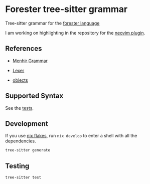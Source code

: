 # Forester tree-sitter grammar

Tree-sitter grammar for the [forester language](https://www.jonmsterling.com/jms-007N.xml)

I am working on highlighting in the repository for the [neovim plugin](https://github.com/kentookura/forester.nvim).

## References

- [Menhir Grammar](https://git.sr.ht/~jonsterling/ocaml-forester/tree/main/item/lib/frontend/Grammar.mly)

- [Lexer](https://git.sr.ht/~jonsterling/ocaml-forester/tree/main/item/lib/frontend/Lexer.mll)

- [objects](https://www.jonmsterling.com/jms-00EY.xml)

## Supported Syntax

See the [tests](./tests/corpus/statements.txt).

## Development

If you use [nix flakes](https://nixos.wiki/wiki/Flakes), run `nix develop` to enter a shell with all the dependencies.

```sh
tree-sitter generate
```

## Testing

```sh
tree-sitter test
```
